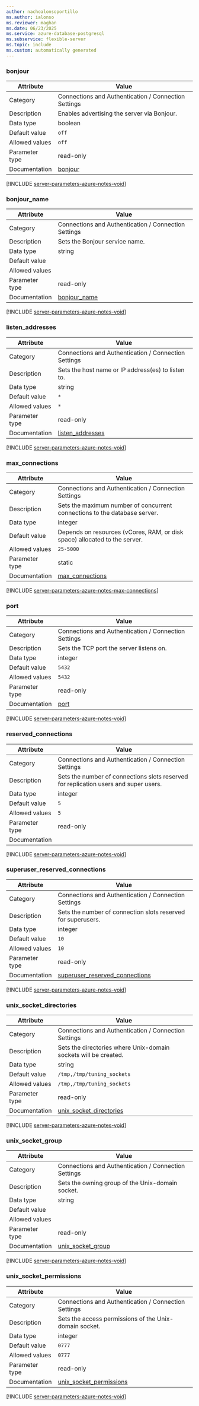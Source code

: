```yaml
---
author: nachoalonsoportillo
ms.author: ialonso
ms.reviewer: maghan
ms.date: 06/23/2025
ms.service: azure-database-postgresql
ms.subservice: flexible-server
ms.topic: include
ms.custom: automatically generated
---
```

### bonjour

| Attribute | Value |
| --- | --- |
| Category | Connections and Authentication / Connection Settings |
| Description | Enables advertising the server via Bonjour. |
| Data type | boolean |
| Default value | `off` |
| Allowed values | `off` |
| Parameter type | read-only |
| Documentation | [bonjour](https://www.postgresql.org/docs/15/runtime-config-connection.html#GUC-BONJOUR) |


[!INCLUDE [server-parameters-azure-notes-void](./server-parameters-azure-notes-void.md)]



### bonjour_name

| Attribute | Value |
| --- | --- |
| Category | Connections and Authentication / Connection Settings |
| Description | Sets the Bonjour service name. |
| Data type | string |
| Default value | |
| Allowed values | |
| Parameter type | read-only |
| Documentation | [bonjour_name](https://www.postgresql.org/docs/14/runtime-config-connection.html#GUC-BONJOUR-NAME) |


[!INCLUDE [server-parameters-azure-notes-void](./server-parameters-azure-notes-void.md)]



### listen_addresses

| Attribute | Value |
| --- | --- |
| Category | Connections and Authentication / Connection Settings |
| Description | Sets the host name or IP address(es) to listen to. |
| Data type | string |
| Default value | `*` |
| Allowed values | `*` |
| Parameter type | read-only |
| Documentation | [listen_addresses](https://www.postgresql.org/docs/15/runtime-config-connection.html#GUC-LISTEN-ADDRESSES) |


[!INCLUDE [server-parameters-azure-notes-void](./server-parameters-azure-notes-void.md)]



### max_connections

| Attribute | Value |
| --- | --- |
| Category | Connections and Authentication / Connection Settings |
| Description | Sets the maximum number of concurrent connections to the database server. |
| Data type | integer |
| Default value | Depends on resources (vCores, RAM, or disk space) allocated to the server. |
| Allowed values | `25-5000` |
| Parameter type | static |
| Documentation | [max_connections](https://www.postgresql.org/docs/15/runtime-config-connection.html#GUC-MAX-CONNECTIONS) |


[!INCLUDE [server-parameters-azure-notes-max-connections](./server-parameters-azure-notes-max-connections.md)]



### port

| Attribute | Value |
| --- | --- |
| Category | Connections and Authentication / Connection Settings |
| Description | Sets the TCP port the server listens on. |
| Data type | integer |
| Default value | `5432` |
| Allowed values | `5432` |
| Parameter type | read-only |
| Documentation | [port](https://www.postgresql.org/docs/15/runtime-config-connection.html#GUC-PORT) |


[!INCLUDE [server-parameters-azure-notes-void](./server-parameters-azure-notes-void.md)]



### reserved_connections

| Attribute | Value |
| --- | --- |
| Category | Connections and Authentication / Connection Settings |
| Description | Sets the number of connections slots reserved for replication users and super users. |
| Data type | integer |
| Default value | `5` |
| Allowed values | `5` |
| Parameter type | read-only |
| Documentation | |


[!INCLUDE [server-parameters-azure-notes-void](./server-parameters-azure-notes-void.md)]



### superuser_reserved_connections

| Attribute | Value |
| --- | --- |
| Category | Connections and Authentication / Connection Settings |
| Description | Sets the number of connection slots reserved for superusers. |
| Data type | integer |
| Default value | `10` |
| Allowed values | `10` |
| Parameter type | read-only |
| Documentation | [superuser_reserved_connections](https://www.postgresql.org/docs/15/runtime-config-connection.html#GUC-SUPERUSER-RESERVED-CONNECTIONS) |


[!INCLUDE [server-parameters-azure-notes-void](./server-parameters-azure-notes-void.md)]



### unix_socket_directories

| Attribute | Value |
| --- | --- |
| Category | Connections and Authentication / Connection Settings |
| Description | Sets the directories where Unix-domain sockets will be created. |
| Data type | string |
| Default value | `/tmp,/tmp/tuning_sockets` |
| Allowed values | `/tmp,/tmp/tuning_sockets` |
| Parameter type | read-only |
| Documentation | [unix_socket_directories](https://www.postgresql.org/docs/15/runtime-config-connection.html#GUC-UNIX-SOCKET-DIRECTORIES) |


[!INCLUDE [server-parameters-azure-notes-void](./server-parameters-azure-notes-void.md)]



### unix_socket_group

| Attribute | Value |
| --- | --- |
| Category | Connections and Authentication / Connection Settings |
| Description | Sets the owning group of the Unix-domain socket. |
| Data type | string |
| Default value | |
| Allowed values | |
| Parameter type | read-only |
| Documentation | [unix_socket_group](https://www.postgresql.org/docs/15/runtime-config-connection.html#GUC-UNIX-SOCKET-GROUP) |


[!INCLUDE [server-parameters-azure-notes-void](./server-parameters-azure-notes-void.md)]



### unix_socket_permissions

| Attribute | Value |
| --- | --- |
| Category | Connections and Authentication / Connection Settings |
| Description | Sets the access permissions of the Unix-domain socket. |
| Data type | integer |
| Default value | `0777` |
| Allowed values | `0777` |
| Parameter type | read-only |
| Documentation | [unix_socket_permissions](https://www.postgresql.org/docs/15/runtime-config-connection.html#GUC-UNIX-SOCKET-PERMISSIONS) |


[!INCLUDE [server-parameters-azure-notes-void](./server-parameters-azure-notes-void.md)]



